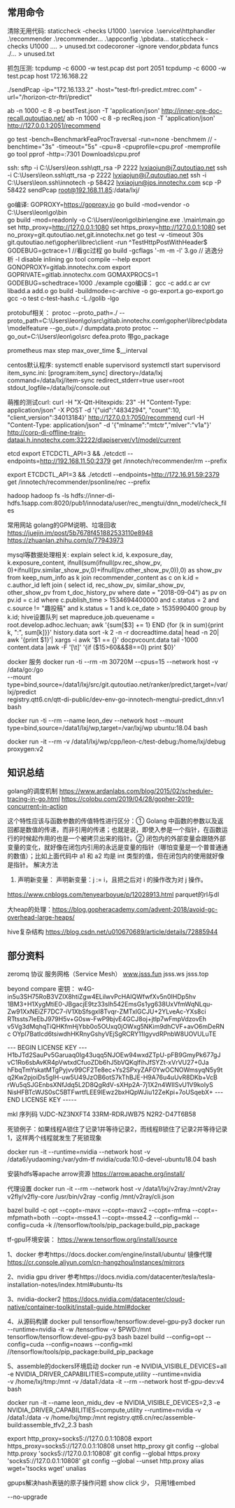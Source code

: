 ## 常用命令
清除无用代码:
staticcheck -checks U1000 .\service .\service\httphandler .\recommender .\recommender\... .\appconfig .\pbdata\...
staticcheck -checks U1000 .\... > unused.txt
codecoroner -ignore vendor,pbdata funcs ./... > unused.txt

抓包压测:
tcpdump -c 6000 -w test.pcap dst port 2051
tcpdump -c 6000 -w test.pcap host 172.16.168.22

./sendPcap -ip="172.16.133.2" -host="test-ftrl-predict.mtrec.com" -url="/horizon-ctr-ftrl/predict"

ab -n 1000 -c 8 -p bestTest.json -T 'application/json' http://inner-pre-doc-recall.qutoutiao.net/
ab -n 1000 -c 8 -p recReq.json -T 'application/json' http://127.0.0.1:2051/recommend

go test -bench=BenchmarkFeaProcTraversal -run=none -benchmem // -benchtime="3s" -timeout="5s" -cpu=8 -cpuprofile=cpu.prof -memprofile
go tool pprof -http=:7301 Downloads\cpu.prof

ssh:
sftp -i C:\Users\leon\.ssh\qtt_rsa -P 2222 lvxiaojun@j7.qutoutiao.net
ssh -i C:\Users\leon\.ssh\qtt_rsa -p 2222 lvxiaojun@j7.qutoutiao.net
ssh -i C:\Users\leon\.ssh\innotech -p 58422 lvxiaojun@jps.innotechx.com
scp -P 58422 sendPcap root@192.168.11.85:/data/lxj/

go编译:
GOPROXY=https://goproxy.io
go build -mod=vendor -o C:\Users\leon\go\bin\
go build -mod=readonly -o C:\Users\leon\go\bin\engine.exe .\main\main.go
set http_proxy=http://127.0.0.1:1080
set https_proxy=http://127.0.0.1:1080
set no_proxy=git.qutoutiao.net,git.innotechx.net
go test -v -timeout 30s git.qutoutiao.net\gopher\librec\client -run ^TestHttpPostWithHeader$
GODEBUG=gctrace=1 //看gc过程
go build -gcflags '-m -m -l' 3.go // 逃逸分析 -l disable inlining go tool compile --help
export GONOPROXY=gitlab.innotechx.com
export GOPRIVATE=gitlab.innotechx.com
GOMAXPROCS=1 GODEBUG=schedtrace=1000 ./example
cgo编译：
gcc -c add.c
ar cvr libadd.a add.o
go build -buildmode=c-archive -o go-export.a go-export.go
gcc -o test c-test-hash.c -L./golib -lgo

protobuf相关：
protoc --proto_path=./ --proto_path=C:\Users\leon\go\src\gitlab.innotechx.com\gopher\librec\pbdata\modelfeature --go_out=./ dumpdata.proto
protoc --go_out=C:\Users\leon\go\src defea.proto  带go_package

prometheus max step max_over_time $__interval

centos默认程序:
systemctl enable supervisord
systemctl start supervisord
item_sync.ini:
[program:item_sync]
directory=/data/lxj
command=/data/lxj/item-sync
redirect_stderr=true
user=root
stdout_logfile=/data/lxj/console.out

萌推的测试curl:
curl -H "X-Qtt-Hitexpids: 23" -H "Content-Type: application/json" -X POST -d '{"uid":"4834294", "count":10, "client_version":34013184}' http://127.0.0.1:7050/recommend
curl -H "Content-Type: application/json" -d '{"mlname":"mtctr","mlver":"v1a"}' http://corp-di-offline-train-dataai.h.innotechx.com:32222/dlapiserver/v1/model/current

etcd
export ETCDCTL_API=3 && ./etcdctl --endpoints=http://192.168.11.50:2379 get /innotech/recommender/rm --prefix

export ETCDCTL_API=3 && ./etcdctl --endpoints=http://172.16.91.59:2379 get /innotech/recommender/psonline/rec --prefix

hadoop
hadoop fs -ls hdfs://inner-di-hdfs.1sapp.com:8020/pub1/innodata/user/rec_mengtui/dnn_model/check_files


常用网站
golang的GPM说明、垃圾回收
https://juejin.im/post/5b7678f451882533110e8948
https://zhuanlan.zhihu.com/p/77943973

mysql等数据处理相关:
explain select k.id, k.exposure_day, k.exposure_content, ifnull(sum(ifnull(pv.rec_show_pv, 0)+ifnull(pv.similar_show_pv,0)+ifnull(pv.other_show_pv,0)),0) as show_pv from keep_num_info as k join recommender_content as c on k.id = c.author_id left join ( select id, rec_show_pv, similar_show_pv, other_show_pv from t_doc_history_pv where date = "2018-09-04") as pv on pv.id = c.id where c.publish_time > 1534694400000 and c.status = 2 and c.source != "趣投稿" and k.status = 1 and k.ce_date > 1535990400 group by k.id;
hive设置队列 set mapreduce.job.queuename = root.develop.adhoc.lechuan;
awk '{sum[$3] += 1} END {for (k in sum){print k, ":", sum[k]}}' history.data
sort -k 2 -n -r docreadtime.data| head -n 20| awk '{print $1}'| xargs -i awk '$1 == {}' docpvcount.data
tail -1000 content.data |awk -F '[\t]' '{if ($15>60&&$8==0) print $0}'

docker 服务
docker run -ti --rm -m 30720M --cpus=15 --network host -v /data/go:/go \
--mount type=bind,source=/data1/lxj/src/git.qutoutiao.net/ranker/predict,target=/var/lxj/predict \
registry.qtt6.cn/qtt-di-public/dev-env-go-innotech-mengtui-predict_dnn:v1 bash

docker run -ti --rm --name leon_dev --network host --mount type=bind,source=/data1/lxj/wp,target=/var/lxj/wp ubuntu:18.04 bash

docker run -it --rm -v /data1/lxj/wp/cpp/leon-c/test-debug:/home/lxj/debug proxygen:v2

## 知识总结
golang的调度机制
https://www.ardanlabs.com/blog/2015/02/scheduler-tracing-in-go.html
https://colobu.com/2019/04/28/gopher-2019-concurrent-in-action

这个特性应该与函数参数的传值特性进行区分：① Golang 中函数的参数以及返回都是数值的传递，而非引用的传递；也就是说，即使入参是一个指针，在函数运行的时候起作用的也是一个被拷贝出来的指针。② 闭包内的外部变量会跟随外部变量的变化，就好像在闭包内引用的永远是变量的指针（哪怕变量是一个普普通通的数值）；比如上面代码中 a1 和 a2 均是 int 类型的值，但在闭包内的使用就好像是指针。
解决方法
1. 声明新变量：
声明新变量：j := i，且把之后对 i 的操作改为对 j 操作。

https://www.cnblogs.com/tenyearboyue/p/12028913.html parquet的rl与dl


大heap的处理：https://blog.gopheracademy.com/advent-2018/avoid-gc-overhead-large-heaps/


hive复杂结构
https://blog.csdn.net/u010670689/article/details/72885944


## 部分资料
zeromq 协议
服务网格（Service Mesh）
www.jsss.fun
jsss.ws jsss.top

beyond compare 密钥：
w4G-in5u3SH75RoB3VZIX8htiZgw4ELilwvPcHAIQWfwfXv5n0IHDp5hv
1BM3+H1XygMtiE0-JBgacjE9tz33sIh542EmsGs1yg638UxVfmWqNLqu-
Zw91XxNEiZF7DC7-iV1XbSfsgxI8Tvqr-ZMTxlGCJU+2YLveAc-YXs8ci
RTtssts7leEbJ979H5v+G0sw-FwP9bjvE4GCJ8oj+jtlp7wFmpVdzovEh
v5Vg3dMqhqTiQHKfmHjYbb0o5OUxq0jOWxg5NKim9dhCVF+avO6mDeRNc
OYpl7BatIcd6tsiwdhHKRnyGshyVEjSgRCRY11IgyvdRPnbW8UOVULuTE

--- BEGIN LICENSE KEY ---
H1bJTd2SauPv5Garuaq0Ig43uqq5NJOEw94wxdZTpU-pFB9GmyPk677gJ
vC1Ro6sbAvKR4pVwtxdCfuoZDb6hJ5bVQKqlfihJfSYZt-xVrVU27+0Ja
hFbqTmYskatMTgPyjvv99CF2Te8ec+Ys2SPxyZAF0YwOCNOWmsyqN5y9t
q2Kw2pjoiDs5gIH-uw5U49JzOB6otS7kThBJE-H9A76u4uUvR8DKb+VcB
rWu5qSJGEnbsXNfJdq5L2D8QgRdV-sXHp2A-7j1X2n4WIISvU1V9koIyS
NisHFBTcWJS0sC5BTFwrtfLEE9lEwz2bxHQpWJiu12ZeKpi+7oUSqebX+
--- END LICENSE KEY -----

mkl 序列码
VJDC-NZ3NXFT4
33RM-RDRJWB75
N2R2-D47T6B58


死锁例子：如果线程A锁住了记录1并等待记录2，而线程B锁住了记录2并等待记录1，这样两个线程就发生了死锁现象

docker run -it --runtime=nvidia --network host -v /data6/yudaoming:/var/ydm-tf nvidia/cuda:10.0-devel-ubuntu18.04 bash

安装hdfs等apache arrow资源 https://arrow.apache.org/install/

代理设置
docker run -it --rm --network host -v /data1/lxj/v2ray:/mnt/v2ray v2fly/v2fly-core /usr/bin/v2ray -config /mnt/v2ray/cli.json

bazel build -c opt --copt=-mavx --copt=-mavx2 --copt=-mfma --copt=-mfpmath=both --copt=-msse4.1 --copt=-msse4.2 --config=mkl --config=cuda -k //tensorflow/tools/pip_package:build_pip_package


tf-gpu环境安装：
https://www.tensorflow.org/install/source

1、docker 参考https://docs.docker.com/engine/install/ubuntu/
镜像代理 https://cr.console.aliyun.com/cn-hangzhou/instances/mirrors

2、nvidia gpu driver 参考https://docs.nvidia.com/datacenter/tesla/tesla-installation-notes/index.html#ubuntu-lts

3、nvidia-docker2 https://docs.nvidia.com/datacenter/cloud-native/container-toolkit/install-guide.html#docker

4、从源码构建 docker pull tensorflow/tensorflow:devel-gpu-py3
docker run --runtime=nvidia -it -w /tensorflow -v $PWD:/mnt tensorflow/tensorflow:devel-gpu-py3 bash
bazel build --config=opt --config=cuda --config=noaws --config=mkl //tensorflow/tools/pip_package:build_pip_package

5、assemble的dockers环境启动
docker run -e NVIDIA_VISIBLE_DEVICES=all -e NVIDIA_DRIVER_CAPABILITIES=compute,utility --runtime=nvidia \
-v /home/lxj/tmp:/mnt -v /data1:/data -it --rm --network host tf-gpu-dev:v4 bash

docker run -it --name leon_midu_dev -e NVIDIA_VISIBLE_DEVICES=2,3 -e NVIDIA_DRIVER_CAPABILITIES=compute,utility --runtime=nvidia -v /data1:/data -v /home/lxj/tmp:/mnt registry.qtt6.cn/rec/assemble-build:assemble_tfv2_2.3 bash



export http_proxy=socks5://127.0.0.1:10808
export https_proxy=socks5://127.0.0.1:10808
unset http_proxy
git config --global http.proxy 'socks5://127.0.0.1:10808'
git config --global https.proxy 'socks5://127.0.0.1:10808'
git config --global --unset http.proxy
alias wget='tsocks wget'
unalias


gpups解决hash表链的原子操作问题
show click 少， 只用1维embed

--no-upgrade
